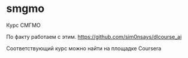 # smgmo
Курс СМГМО  

По факту работаем с этим. https://github.com/sim0nsays/dlcourse_ai  

Соответствующий курс можно найти на площадке Coursera
